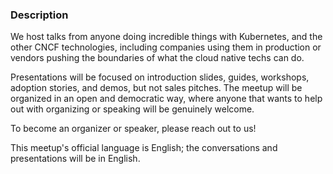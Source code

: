 ### Description

We host talks from anyone doing incredible things with Kubernetes, and the other CNCF technologies, including companies using them in production or vendors pushing the boundaries of what the cloud native techs can do.

Presentations will be focused on introduction slides, guides, workshops, adoption stories, and demos, but not sales pitches. The meetup will be organized in an open and democratic way, where anyone that wants to help out with organizing or speaking will be genuinely welcome.

To become an organizer or speaker, please reach out to us!

This meetup's official language is English; the conversations and presentations will be in English.
